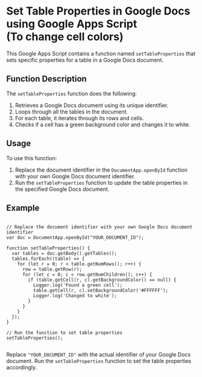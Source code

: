 <!DOCTYPE html>
<html>

<body>

  <h1>Set Table Properties in Google Docs using Google Apps Script <br>(To change cell colors)</h1>

  <p>This Google Apps Script contains a function named <code>setTableProperties</code> that sets specific properties
    for a table in a Google Docs document.</p>

  <h2>Function Description</h2>

  <p>The <code>setTableProperties</code> function does the following:</p>

  <ol>
    <li>Retrieves a Google Docs document using its unique identifier.</li>
    <li>Loops through all the tables in the document.</li>
    <li>For each table, it iterates through its rows and cells.</li>
    <li>Checks if a cell has a green background color and changes it to white.</li>
  </ol>

  <h2>Usage</h2>

  <p>To use this function:</p>

  <ol>
    <li>Replace the document identifier in the <code>DocumentApp.openById</code> function with your own Google Docs
      document identifier.</li>
    <li>Run the <code>setTableProperties</code> function to update the table properties in the specified Google Docs
      document.</li>
  </ol>

  <h2>Example</h2>

  <pre><code>
// Replace the document identifier with your own Google Docs document identifier
var doc = DocumentApp.openById("YOUR_DOCUMENT_ID");

function setTableProperties() {
  var tables = doc.getBody().getTables();
  tables.forEach((table) => {
    for (let r = 0; r &lt; table.getNumRows(); r++) {
      row = table.getRow(r);
      for (let c = 0; c &lt; row.getNumChildren(); c++) {
        if (table.getCell(r, c).getBackgroundColor() == null) {
          Logger.log('Found a green cell');
          table.getCell(r, c).setBackgroundColor('#FFFFFF');
          Logger.log('Changed to white');
        }
      }
    }
  });
}

// Run the function to set table properties
setTableProperties();
  </code></pre>

  <p>Replace <code>"YOUR_DOCUMENT_ID"</code> with the actual identifier of your Google Docs document. Run the
    <code>setTableProperties</code> function to set the table properties accordingly.</p>

</body>

</html>

